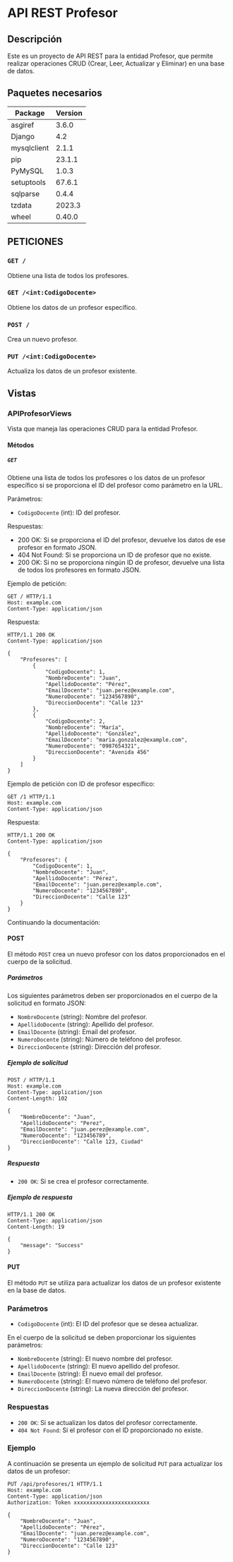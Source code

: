 
# API REST Profesor

## Descripción
Este es un proyecto de API REST para la entidad Profesor, que permite realizar operaciones CRUD (Crear, Leer, Actualizar y Eliminar) en una base de datos.

## Paquetes necesarios

| Package | Version |
|---------|---------|
| asgiref | 3.6.0   |
| Django  | 4.2     |
| mysqlclient | 2.1.1 |
| pip     | 23.1.1  |
| PyMySQL | 1.0.3   |
| setuptools | 67.6.1 |
| sqlparse | 0.4.4   |
| tzdata  | 2023.3  |
| wheel   | 0.40.0  |

## PETICIONES

### `GET /`
Obtiene una lista de todos los profesores.

### `GET /<int:CodigoDocente>`
Obtiene los datos de un profesor específico.

### `POST /`
Crea un nuevo profesor.

### `PUT /<int:CodigoDocente>`
Actualiza los datos de un profesor existente.

## Vistas

### APIProfesorViews

Vista que maneja las operaciones CRUD para la entidad Profesor.

#### Métodos

##### `GET`

Obtiene una lista de todos los profesores o los datos de un profesor específico si se proporciona el ID del profesor como parámetro en la URL.

Parámetros:
- `CodigoDocente` (int): ID del profesor.

Respuestas:
- 200 OK: Si se proporciona el ID del profesor, devuelve los datos de ese profesor en formato JSON.
- 404 Not Found: Si se proporciona un ID de profesor que no existe.
- 200 OK: Si no se proporciona ningún ID de profesor, devuelve una lista de todos los profesores en formato JSON.

Ejemplo de petición:

```
GET / HTTP/1.1
Host: example.com
Content-Type: application/json
```

Respuesta:

```
HTTP/1.1 200 OK
Content-Type: application/json

{
    "Profesores": [
        {
            "CodigoDocente": 1,
            "NombreDocente": "Juan",
            "ApellidoDocente": "Pérez",
            "EmailDocente": "juan.perez@example.com",
            "NumeroDocente": "1234567890",
            "DireccionDocente": "Calle 123"
        },
        {
            "CodigoDocente": 2,
            "NombreDocente": "María",
            "ApellidoDocente": "González",
            "EmailDocente": "maria.gonzalez@example.com",
            "NumeroDocente": "0987654321",
            "DireccionDocente": "Avenida 456"
        }
    ]
}
```

Ejemplo de petición con ID de profesor específico:

```
GET /1 HTTP/1.1
Host: example.com
Content-Type: application/json
```

Respuesta:

```
HTTP/1.1 200 OK
Content-Type: application/json

{
    "Profesores": {
        "CodigoDocente": 1,
        "NombreDocente": "Juan",
        "ApellidoDocente": "Pérez",
        "EmailDocente": "juan.perez@example.com",
        "NumeroDocente": "1234567890",
        "DireccionDocente": "Calle 123"
    }
}
```

Continuando la documentación:

#### POST

El método `POST` crea un nuevo profesor con los datos proporcionados en el cuerpo de la solicitud. 

##### Parámetros

Los siguientes parámetros deben ser proporcionados en el cuerpo de la solicitud en formato JSON:

- `NombreDocente` (string): Nombre del profesor.
- `ApellidoDocente` (string): Apellido del profesor.
- `EmailDocente` (string): Email del profesor.
- `NumeroDocente` (string): Número de teléfono del profesor.
- `DireccionDocente` (string): Dirección del profesor.

##### Ejemplo de solicitud

```
POST / HTTP/1.1
Host: example.com
Content-Type: application/json
Content-Length: 102

{
    "NombreDocente": "Juan",
    "ApellidoDocente": "Perez",
    "EmailDocente": "juan.perez@example.com",
    "NumeroDocente": "123456789",
    "DireccionDocente": "Calle 123, Ciudad"
}
```

##### Respuesta

- `200 OK`: Si se crea el profesor correctamente.

##### Ejemplo de respuesta

```
HTTP/1.1 200 OK
Content-Type: application/json
Content-Length: 19

{
    "message": "Success"
}
```
#### PUT
El método `PUT` se utiliza para actualizar los datos de un profesor existente en la base de datos.

### Parámetros

- `CodigoDocente` (int): El ID del profesor que se desea actualizar.

En el cuerpo de la solicitud se deben proporcionar los siguientes parámetros:

- `NombreDocente` (string): El nuevo nombre del profesor.
- `ApellidoDocente` (string): El nuevo apellido del profesor.
- `EmailDocente` (string): El nuevo email del profesor.
- `NumeroDocente` (string): El nuevo número de teléfono del profesor.
- `DireccionDocente` (string): La nueva dirección del profesor.

### Respuestas

- `200 OK`: Si se actualizan los datos del profesor correctamente.
- `404 Not Found`: Si el profesor con el ID proporcionado no existe.

### Ejemplo

A continuación se presenta un ejemplo de solicitud `PUT` para actualizar los datos de un profesor:

```
PUT /api/profesores/1 HTTP/1.1
Host: example.com
Content-Type: application/json
Authorization: Token xxxxxxxxxxxxxxxxxxxxxxxx

{
    "NombreDocente": "Juan",
    "ApellidoDocente": "Pérez",
    "EmailDocente": "juan.perez@example.com",
    "NumeroDocente": "1234567890",
    "DireccionDocente": "Calle 123"
}
```
